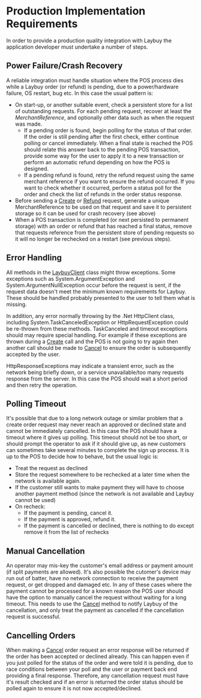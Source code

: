 # Production Implementation Requirements

In order to provide a production quality integration with Laybuy the application developer must undertake a number of steps.

## Power Failure/Crash Recovery
A reliable integration must handle situation where the POS process dies while a Laybuy order (or refund) is pending, due to a power/hardware failure, OS restart, bug etc. In this case the usual pattern is:
* On start-up, or another suitable event, check a persistent store for a list of outstanding requests. For each pending request, recover at least the *MerchantReference*, and optionally other data such as when the request was made. 
    * If a pending order is found, begin polling for the status of that order. If the order is still pending after the first check, either continue polling or cancel immediately. When a final state is reached the POS should relate this answer back to the pending POS transaction, provide some way for the user to apply it to a new transaction or perform an automatic refund depending on how the POS is designed.
    * If a pending refund is found, retry the refund request using the same merchant reference if you want to ensure the refund occurred. If you want to check whether it occurred, perform a status poll for the order and check the list of refunds in the order status response. 
* Before sending a [Create](../api/Yort.Laybuy.InStore.LaybuyClient.html#Yort_Laybuy_InStore_LaybuyClient_Create_Yort_Laybuy_InStore_CreateOrderRequest_) or [Refund](../api/Yort.Laybuy.InStore.LaybuyClient.html#Yort_Laybuy_InStore_LaybuyClient_Refund_Yort_Laybuy_InStore_RefundRequest_) request, generate a unique MerchantReference to be used on that request and save it to persistent storage so it can be used for crash recovery (see above)
* When a POS transaction is completed (or next persisted to permanent storage) with an order or refund that has reached a final status, remove that requests reference from the persistent store of pending requests so it will no longer be rechecked on a restart (see previous steps).

## Error Handling
All methods in the [LaybuyClient](../api/Yort.Laybuy.InStore.LaybuyClient.html) class might throw exceptions. Some exceptions such as System.ArgumentException and System.ArgumentNullException occur before the request is sent, if the request data doesn't meet the minimum known requirements for Laybuy. These should be handled probably presented to the user to tell them what is missing.

In addition, any error normally throwing by the .Net HttpClient class, including System.TaskCanceledException or HttpRequestException could be re-thrown from these methods. TaskCanceled and timeout exceptions should may require special handling. For example if these exceptions are thrown during a [Create](../api/Yort.Laybuy.InStore.LaybuyClient.html#Yort_Laybuy_InStore_LaybuyClient_Create_Yort_Laybuy_InStore_CreateOrderRequest_) call and the POS is not going to try again then another call should be made to [Cancel]() to ensure the order is subsequently accepted by the user.

HttpResponseExceptions may indicate a transient error, such as the network being briefly down, or a service unavailable/too many requests response from the server. In this case the POS should wait a short period and then retry the operation.

## Polling Timeout
It's possible that due to a long network outage or similar problem that a create order request may never reach an approved or declined state and cannot be immediately cancelled. In this case the POS should have a timeout where it gives up polling. This timeout should not be too short, or should prompt the operator to ask if it should give up, as new customers  can sometimes take several minutes to complete the sign up process. It is up to the POS to decide how to behave, but the usual logic is:
* Treat the request as declined
* Store the request somewhere to be rechecked at a later time when the network is available again.
* If the customer still wants to make payment they will have to choose another payment method (since the network is not available and Laybuy cannot be used)
* On recheck:
    * If the payment is pending, cancel it.
    * If the payment is approved, refund it.
    * If the payment is cancelled or declined, there is nothing to do except remove it from the list of rechecks

## Manual Cancellation
An operator may mis-key the customer's email address or payment amount (if split payments are allowed). It's also possible the cutomer's device may run out of batter, have no network connection to receive the payment request, or get dropped and damaged etc. In any of these cases where the payment cannot be processed for a known reason the POS user should have the option to manually cancel the request without waiting for a long timeout.  This needs to use the [Cancel](../api/Yort.Laybuy.InStore.LaybuyClient.html#Yort_Laybuy_InStore_LaybuyClient_Cancel_Yort_Laybuy_InStore_CancelOrderRequest_) method to notify Laybuy of the cancellation, and only treat the payment as cancelled if the cancellation request is successful.

## Cancelling Orders
When making a [Cancel](../api/Yort.Laybuy.InStore.LaybuyClient.html#Yort_Laybuy_InStore_LaybuyClient_Cancel_Yort_Laybuy_InStore_CancelOrderRequest_) order request an error response will be returned if the order has been accepted or declined already. This can happen even if you just polled for the status of the order and were told it is pending, due to race conditions between your poll and the user or payment back end providing a final response. Therefore, any cancellation request must have it's result checked and if an error is returned the order status should be polled again to ensure it is not now accepted/declined.

